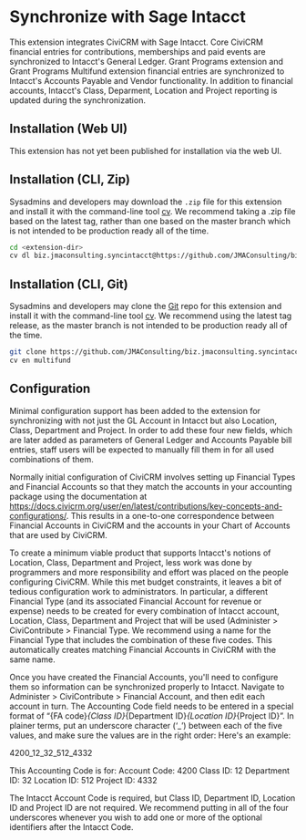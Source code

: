 # Synchronize with Sage Intacct

This extension integrates CiviCRM with Sage Intacct. Core CiviCRM financial entries for contributions,
memberships and paid events are synchronized to Intacct's General Ledger. Grant Programs extension and Grant Programs 
Multifund extension financial entries are synchronized to Intacct's Accounts Payable and Vendor functionality. In addition
to financial accounts, Intacct's Class, Deparment, Location and Project reporting is updated during the synchronization.

## Installation (Web UI)

This extension has not yet been published for installation via the web UI.

## Installation (CLI, Zip)

Sysadmins and developers may download the `.zip` file for this extension and
install it with the command-line tool [cv](https://github.com/civicrm/cv). We
recommend taking a .zip file based on the latest tag, rather than one based
on the master branch which is not intended to be production ready all of the time.

```bash
cd <extension-dir>
cv dl biz.jmaconsulting.syncintacct@https://github.com/JMAConsulting/biz.jmaconsulting.syncintacct/archive/0.1.zip
```

## Installation (CLI, Git)

Sysadmins and developers may clone the [Git](https://en.wikipedia.org/wiki/Git) repo for this extension and
install it with the command-line tool [cv](https://github.com/civicrm/cv). We recommend using the latest
tag release, as the master branch is not intended to be production ready all of the time.

```bash
git clone https://github.com/JMAConsulting/biz.jmaconsulting.syncintacct.git
cv en multifund
```

## Configuration

Minimal configuration support has been added to the extension for synchronizing with not just the GL Account in Intacct but also Location, Class, Department and Project. In order to add these four new fields, which are later added as parameters of General Ledger and Accounts Payable bill entries, staff users will be expected to manually fill them in for all used combinations of them. 

Normally initial configuration of CiviCRM involves setting up Financial Types and Financial Accounts so that they match the accounts in your accounting package using the documentation at https://docs.civicrm.org/user/en/latest/contributions/key-concepts-and-configurations/. This results in a one-to-one correspondence between Financial Accounts in CiviCRM and the accounts in your Chart of Accounts that are used by CiviCRM.

To create a minimum viable product that supports Intacct's notions of Location, Class, Department and Project, less work was done by programmers and more responsibility and effort was placed on the people configuring CiviCRM. While this met budget constraints, it leaves a bit of tedious configuration work to administrators. In particular, a different Financial Type (and its associated Financial Account for revenue or expense) needs to be created for every combination of Intacct account, Location, Class, Department and Project that will be used (Administer > CiviContribute > Financial Type. We recommend using a name for the Financial Type that includes the combination of these five codes. This automatically creates matching Financial Accounts in CiviCRM with the same name. 

Once you have created the Financial Accounts, you'll need to configure them so information can be synchronized properly to Intacct. Navigate to Administer > CiviContribute > Financial Account, and then edit each account in turn. The Accounting Code field needs to be entered in a special format of “{FA code}_{Class ID}_{Department ID}_{Location ID}_{Project ID}”. In plainer terms, put an underscore character (‘_’) between each of the five values, and make sure the values are in the right order: Here's an example:

4200_12_32_512_4332

This Accounting Code is for:
Account Code: 4200
Class ID: 12
Department ID: 32
Location ID: 512
Project ID: 4332

The Intacct Account Code is required, but Class ID, Department ID, Location ID and Project ID are not required. We recommend putting in all of the four underscores whenever you wish to add one or more of the optional identifiers after the Intacct Code.


